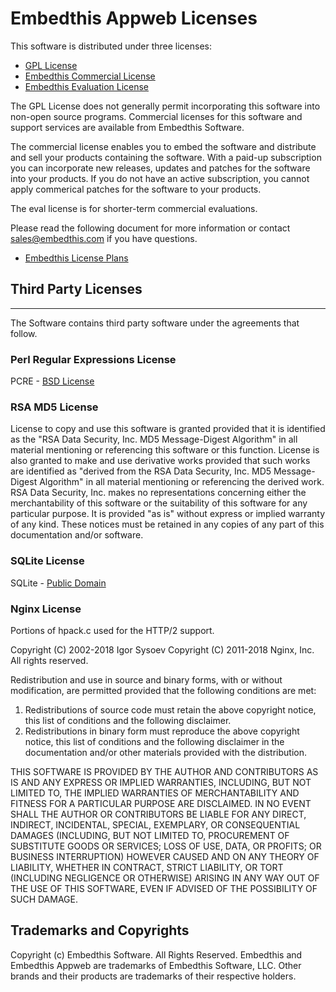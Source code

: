 Embedthis Appweb Licenses
===

This software is distributed under three licenses:

* [GPL License](http://www.gnu.org/licenses/gpl-2.0.html)
* [Embedthis Commercial License](https://www.embedthis.com/about/terms/)
* [Embedthis Evaluation License](./EVAL.md)

The GPL License does not generally permit incorporating this software into
non-open source programs. Commercial licenses for this   software and support
services are available from Embedthis Software.

The commercial license enables you to embed the software and distribute and
sell your products containing the software. With a paid-up subscription you can
incorporate new releases, updates and patches for the software into your
products. If you do not have an active subscription, you cannot apply
commerical patches for the software to your products.

The eval license is for shorter-term commercial evaluations.

Please read the following document for more information or contact
[sales@embedthis.com](mailto:sales@embdthis.com) if you have questions.

- [Embedthis License
Plans](https://www.embedthis.com/builder/doc/plans/overview/)

## Third Party Licenses
---

The Software contains third party software under the agreements that follow.

### Perl Regular Expressions License

PCRE - [BSD License](https://www.pcre.org/licence.txt)


### RSA MD5 License

License to copy and use this software is granted provided that it is identified
as the "RSA Data Security, Inc. MD5 Message-Digest Algorithm" in all material
mentioning or referencing this software or this function. License is also
granted to make and use derivative works provided that such works are
identified as "derived from the RSA Data Security, Inc. MD5 Message-Digest
Algorithm" in all material mentioning or referencing the derived work. RSA Data
Security, Inc. makes no representations concerning either the merchantability
of this software or the suitability of this software for any particular
purpose. It is provided "as is" without express or implied warranty of any
kind. These notices must be retained in any copies of any part of this
documentation and/or software.


### SQLite License

SQLite - [Public Domain](http://www.sqlite.org/copyright.html)

### Nginx License

Portions of hpack.c used for the HTTP/2 support.

Copyright (C) 2002-2018 Igor Sysoev
Copyright (C) 2011-2018 Nginx, Inc.
All rights reserved.

Redistribution and use in source and binary forms, with or without
modification, are permitted provided that the following conditions
are met:

1. Redistributions of source code must retain the above copyright
   notice, this list of conditions and the following disclaimer.
2. Redistributions in binary form must reproduce the above copyright
   notice, this list of conditions and the following disclaimer in the
   documentation and/or other materials provided with the distribution.

THIS SOFTWARE IS PROVIDED BY THE AUTHOR AND CONTRIBUTORS AS IS AND
ANY EXPRESS OR IMPLIED WARRANTIES, INCLUDING, BUT NOT LIMITED TO, THE
IMPLIED WARRANTIES OF MERCHANTABILITY AND FITNESS FOR A PARTICULAR PURPOSE
ARE DISCLAIMED.  IN NO EVENT SHALL THE AUTHOR OR CONTRIBUTORS BE LIABLE
FOR ANY DIRECT, INDIRECT, INCIDENTAL, SPECIAL, EXEMPLARY, OR CONSEQUENTIAL
DAMAGES (INCLUDING, BUT NOT LIMITED TO, PROCUREMENT OF SUBSTITUTE GOODS
OR SERVICES; LOSS OF USE, DATA, OR PROFITS; OR BUSINESS INTERRUPTION)
HOWEVER CAUSED AND ON ANY THEORY OF LIABILITY, WHETHER IN CONTRACT, STRICT
LIABILITY, OR TORT (INCLUDING NEGLIGENCE OR OTHERWISE) ARISING IN ANY WAY
OUT OF THE USE OF THIS SOFTWARE, EVEN IF ADVISED OF THE POSSIBILITY OF
SUCH DAMAGE.

Trademarks and Copyrights
---
Copyright (c) Embedthis Software. All Rights Reserved.
Embedthis and Embedthis Appweb are trademarks of Embedthis Software, LLC.
Other brands and their products are trademarks of their respective holders.
